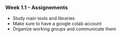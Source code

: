 <!-- .slide: data-background="#ffffffff" -->

<section data-transition="none">

### Week 1.1 - Assignements <!-- .element: class="r-fit-text" -->

- Study main tools and libraries
- Make sure to have a google colab account
- Organize working groups and communicate them

</section>